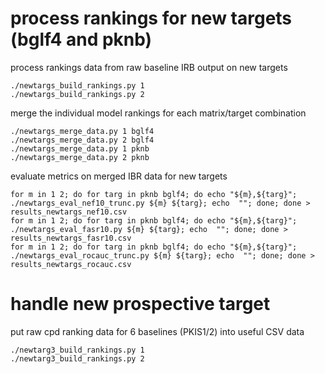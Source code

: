 # process rankings for new targets (bglf4 and pknb)

process rankings data from raw baseline IRB output on new targets
```
./newtargs_build_rankings.py 1
./newtargs_build_rankings.py 2
```

merge the individual model rankings for each matrix/target combination
```
./newtargs_merge_data.py 1 bglf4
./newtargs_merge_data.py 2 bglf4
./newtargs_merge_data.py 1 pknb
./newtargs_merge_data.py 2 pknb
```

evaluate metrics on merged IBR data for new targets
```
for m in 1 2; do for targ in pknb bglf4; do echo "${m},${targ}"; ./newtargs_eval_nef10_trunc.py ${m} ${targ}; echo  ""; done; done > results_newtargs_nef10.csv
for m in 1 2; do for targ in pknb bglf4; do echo "${m},${targ}"; ./newtargs_eval_fasr10.py ${m} ${targ}; echo  ""; done; done > results_newtargs_fasr10.csv
for m in 1 2; do for targ in pknb bglf4; do echo "${m},${targ}"; ./newtargs_eval_rocauc_trunc.py ${m} ${targ}; echo  ""; done; done > results_newtargs_rocauc.csv
```

# handle new prospective target

put raw cpd ranking data for 6 baselines (PKIS1/2) into useful CSV data
```
./newtarg3_build_rankings.py 1
./newtarg3_build_rankings.py 2
```


